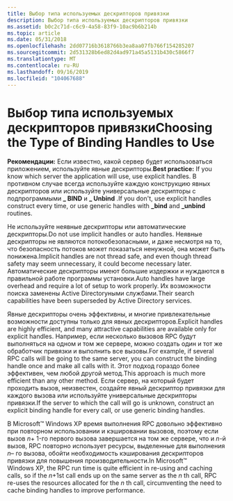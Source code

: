 ```yaml
---
title: Выбор типа используемых дескрипторов привязки
description: Выбор типа используемых дескрипторов привязки
ms.assetid: b0c2c71d-c6c9-4a58-83f9-10ac9b6b214b
ms.topic: article
ms.date: 05/31/2018
ms.openlocfilehash: 2dd07716b3618766b3ea8aa07fb766f154285207
ms.sourcegitcommit: 2d531328b6ed82d4ad971a45a5131b430c5866f7
ms.translationtype: MT
ms.contentlocale: ru-RU
ms.lasthandoff: 09/16/2019
ms.locfileid: "104067688"
---
```

# <a name="choosing-the-type-of-binding-handles-to-use"></a><span data-ttu-id="8595a-103">Выбор типа используемых дескрипторов привязки</span><span class="sxs-lookup"><span data-stu-id="8595a-103">Choosing the Type of Binding Handles to Use</span></span>

<span data-ttu-id="8595a-104">**Рекомендации:** Если известно, какой сервер будет использоваться приложением, используйте явные дескрипторы.</span><span class="sxs-lookup"><span data-stu-id="8595a-104">**Best practice:** If you know which server the application will use, use explicit handles.</span></span> <span data-ttu-id="8595a-105">В противном случае всегда используйте каждую конструкцию явных дескрипторов или используйте универсальные дескрипторы с подпрограммыми **\_ BIND** и **\_ Unbind** .</span><span class="sxs-lookup"><span data-stu-id="8595a-105">If you don't, use explicit handles construct every time, or use generic handles with **\_bind** and **\_unbind** routines.</span></span>

<span data-ttu-id="8595a-106">Не используйте неявные дескрипторы или автоматические дескрипторы.</span><span class="sxs-lookup"><span data-stu-id="8595a-106">Do not use implicit handles or auto handles.</span></span> <span data-ttu-id="8595a-107">Неявные дескрипторы не являются потокобезопасными, и даже несмотря на то, что безопасность потоков может показаться ненужной, она может быть понижена.</span><span class="sxs-lookup"><span data-stu-id="8595a-107">Implicit handles are not thread safe, and even though thread safety may seem unnecessary, it could become necessary later.</span></span> <span data-ttu-id="8595a-108">Автоматические дескрипторы имеют большие издержки и нуждаются в правильной работе программы установки.</span><span class="sxs-lookup"><span data-stu-id="8595a-108">Auto handles have large overhead and require a lot of setup to work properly.</span></span> <span data-ttu-id="8595a-109">Их возможности поиска заменены Active Directoryными службами.</span><span class="sxs-lookup"><span data-stu-id="8595a-109">Their search capabilities have been superseded by Active Directory services.</span></span>

<span data-ttu-id="8595a-110">Явные дескрипторы очень эффективны, и многие привлекательные возможности доступны только для явных дескрипторов.</span><span class="sxs-lookup"><span data-stu-id="8595a-110">Explicit handles are highly efficient, and many attractive capabilities are available only for explicit handles.</span></span> <span data-ttu-id="8595a-111">Например, если несколько вызовов RPC будут выполняться на одном и том же сервере, можно создать один и тот же обработчик привязки и выполнить все вызовы.</span><span class="sxs-lookup"><span data-stu-id="8595a-111">For example, if several RPC calls will be going to the same server, you can construct the binding handle once and make all calls with it.</span></span> <span data-ttu-id="8595a-112">Этот подход гораздо более эффективен, чем любой другой метод.</span><span class="sxs-lookup"><span data-stu-id="8595a-112">This approach is much more efficient than any other method.</span></span> <span data-ttu-id="8595a-113">Если сервер, на который будет проходить вызов, неизвестен, создайте явный дескриптор привязки для каждого вызова или используйте универсальные дескрипторы привязки.</span><span class="sxs-lookup"><span data-stu-id="8595a-113">If the server to which the call will go is unknown, construct an explicit binding handle for every call, or use generic binding handles.</span></span>

<span data-ttu-id="8595a-114">В Microsoft™ Windows XP время выполнения RPC довольно эффективно при повторном использовании и кэшировании вызовов, поэтому если вызов *n*+ 1-го первого вызова завершается на том же сервере, что и *n*-й вызов, RPC повторно использует ресурсы, выделенные для выполнения *n*– го вызова, обойти необходимость кэширования дескрипторов привязки для повышения производительности.</span><span class="sxs-lookup"><span data-stu-id="8595a-114">In Microsoft™ Windows XP, the RPC run time is quite efficient in re-using and caching calls, so if the *n*+1st call ends up on the same server as the *n* th call, RPC re-uses the resources allocated for the *n* th call, circumventing the need to cache binding handles to improve performance.</span></span>

 

 




